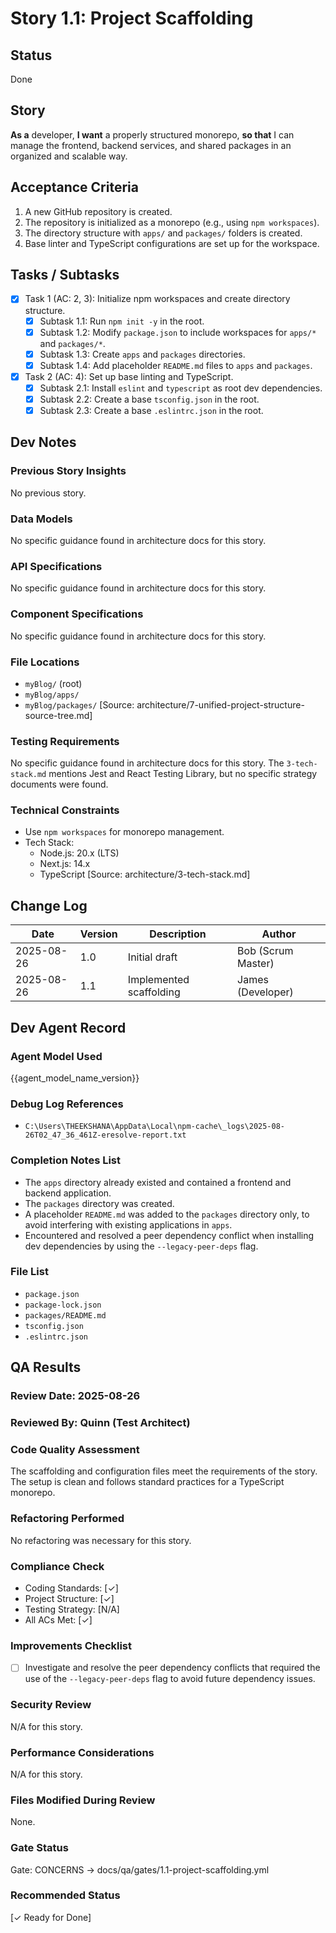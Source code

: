 # Story 1.1: Project Scaffolding

## Status
Done

## Story
**As a** developer,
**I want** a properly structured monorepo,
**so that** I can manage the frontend, backend services, and shared packages in an organized and scalable way.

## Acceptance Criteria
1. A new GitHub repository is created.
2. The repository is initialized as a monorepo (e.g., using `npm workspaces`).
3. The directory structure with `apps/` and `packages/` folders is created.
4. Base linter and TypeScript configurations are set up for the workspace.

## Tasks / Subtasks
- [x] Task 1 (AC: 2, 3): Initialize npm workspaces and create directory structure.
  - [x] Subtask 1.1: Run `npm init -y` in the root.
  - [x] Subtask 1.2: Modify `package.json` to include workspaces for `apps/*` and `packages/*`.
  - [x] Subtask 1.3: Create `apps` and `packages` directories.
  - [x] Subtask 1.4: Add placeholder `README.md` files to `apps` and `packages`.
- [x] Task 2 (AC: 4): Set up base linting and TypeScript.
  - [x] Subtask 2.1: Install `eslint` and `typescript` as root dev dependencies.
  - [x] Subtask 2.2: Create a base `tsconfig.json` in the root.
  - [x] Subtask 2.3: Create a base `.eslintrc.json` in the root.

## Dev Notes
### Previous Story Insights
No previous story.

### Data Models
No specific guidance found in architecture docs for this story.

### API Specifications
No specific guidance found in architecture docs for this story.

### Component Specifications
No specific guidance found in architecture docs for this story.

### File Locations
- `myBlog/` (root)
- `myBlog/apps/`
- `myBlog/packages/`
[Source: architecture/7-unified-project-structure-source-tree.md]

### Testing Requirements
No specific guidance found in architecture docs for this story. The `3-tech-stack.md` mentions Jest and React Testing Library, but no specific strategy documents were found.

### Technical Constraints
- Use `npm workspaces` for monorepo management.
- Tech Stack:
  - Node.js: 20.x (LTS)
  - Next.js: 14.x
  - TypeScript
  [Source: architecture/3-tech-stack.md]

## Change Log
| Date | Version | Description | Author |
|---|---|---|---|
| 2025-08-26 | 1.0 | Initial draft | Bob (Scrum Master) |
| 2025-08-26 | 1.1 | Implemented scaffolding | James (Developer) |

## Dev Agent Record
### Agent Model Used
{{agent_model_name_version}}

### Debug Log References
- `C:\Users\THEEKSHANA\AppData\Local\npm-cache\_logs\2025-08-26T02_47_36_461Z-eresolve-report.txt`

### Completion Notes List
- The `apps` directory already existed and contained a frontend and backend application.
- The `packages` directory was created.
- A placeholder `README.md` was added to the `packages` directory only, to avoid interfering with existing applications in `apps`.
- Encountered and resolved a peer dependency conflict when installing dev dependencies by using the `--legacy-peer-deps` flag.

### File List
- `package.json`
- `package-lock.json`
- `packages/README.md`
- `tsconfig.json`
- `.eslintrc.json`

## QA Results

### Review Date: 2025-08-26

### Reviewed By: Quinn (Test Architect)

### Code Quality Assessment
The scaffolding and configuration files meet the requirements of the story. The setup is clean and follows standard practices for a TypeScript monorepo.

### Refactoring Performed
No refactoring was necessary for this story.

### Compliance Check
- Coding Standards: [✓]
- Project Structure: [✓]
- Testing Strategy: [N/A]
- All ACs Met: [✓]

### Improvements Checklist
- [ ] Investigate and resolve the peer dependency conflicts that required the use of the `--legacy-peer-deps` flag to avoid future dependency issues.

### Security Review
N/A for this story.

### Performance Considerations
N/A for this story.

### Files Modified During Review
None.

### Gate Status
Gate: CONCERNS → docs/qa/gates/1.1-project-scaffolding.yml

### Recommended Status
[✓ Ready for Done]
